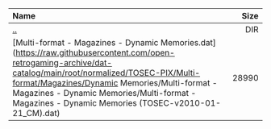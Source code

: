 |Name|Size|
|:---|---:|
|[..](../index.html)|DIR|
|[Multi-format - Magazines - Dynamic Memories.dat](https://raw.githubusercontent.com/open-retrogaming-archive/dat-catalog/main/root/normalized/TOSEC-PIX/Multi-format/Magazines/Dynamic Memories/Multi-format - Magazines - Dynamic Memories/Multi-format - Magazines - Dynamic Memories (TOSEC-v2010-01-21_CM).dat)|28990|
